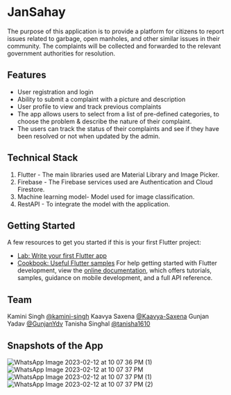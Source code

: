 # JanSahay
The purpose of this application is to provide a platform for citizens to report issues related to garbage, open manholes, and other similar issues in their community. The complaints will be collected and forwarded to the relevant government authorities for resolution.

## Features
- User registration and login
- Ability to submit a complaint with a picture and description
- User profile to view and track previous complaints
- The app allows users to select from a list of pre-defined categories, to choose the problem & describe the nature of their complaint.
- The users can track the status of their complaints and see if they have been resolved or not when updated by the admin.

## Technical Stack
1. Flutter - The main libraries used are Material Library and Image Picker.
2. Firebase - The Firebase services used are Authentication and Cloud Firestore.
3. Machine learning model- Model used for image classification.
4. RestAPI - To integrate the model with the application.

## Getting Started
A few resources to get you started if this is your first Flutter project:
- [Lab: Write your first Flutter app](https://docs.flutter.dev/get-started/codelab)
- [Cookbook: Useful Flutter samples](https://docs.flutter.dev/cookbook)
For help getting started with Flutter development, view the
[online documentation](https://docs.flutter.dev/), which offers tutorials,
samples, guidance on mobile development, and a full API reference.

## Team 
Kamini Singh [@kamini-singh](https://github.com/kamini-singh)
Kaavya Saxena [@Kaavya-Saxena](http://github.com/Kaavya-Saxena)
Gunjan Yadav [@GunjanYdv](https://github.com/GunjanYdv)
Tanisha Singhal [@tanisha1610](http://github.com/tanisha1610)

## Snapshots of the App
![WhatsApp Image 2023-02-12 at 10 07 36 PM (1)](https://user-images.githubusercontent.com/79650635/218324893-7c188802-b70f-40db-b8f1-a865ac960377.jpeg)
![WhatsApp Image 2023-02-12 at 10 07 37 PM](https://user-images.githubusercontent.com/79650635/218324898-43e25d97-e0ff-4fff-8168-fdf215e22082.jpeg)
![WhatsApp Image 2023-02-12 at 10 07 37 PM (1)](https://user-images.githubusercontent.com/79650635/218324900-f6b73788-2100-448e-bd92-7289ddd3a84d.jpeg)
![WhatsApp Image 2023-02-12 at 10 07 37 PM (2)](https://user-images.githubusercontent.com/79650635/218324885-d0442257-799f-49d4-8c76-c959ed53f86b.jpeg)
